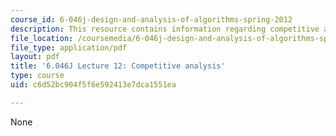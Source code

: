 ```yaml
---
course_id: 6-046j-design-and-analysis-of-algorithms-spring-2012
description: This resource contains information regarding competitive analysis.
file_location: /coursemedia/6-046j-design-and-analysis-of-algorithms-spring-2012/c6d52bc904f5f6e592413e7dca1551ea_MIT6_046JS12_lec12.pdf
file_type: application/pdf
layout: pdf
title: '6.046J Lecture 12: Competitive analysis'
type: course
uid: c6d52bc904f5f6e592413e7dca1551ea

---
```

None